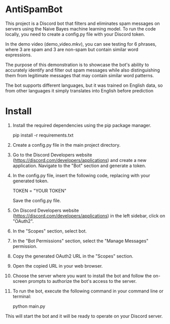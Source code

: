 # AntiSpamBot
This project is a Discord bot that filters and eliminates spam messages on servers using the Naive Bayes machine learning model. To run the code locally, you need to create a config.py file with your Discord token.

In the demo video (demo_video.mkv), you can see testing for 6 phrases, where 3 are spam and 3 are non-spam but contain similar word expressions.

The purpose of this demonstration is to showcase the bot's ability to accurately identify and filter out spam messages while also distinguishing them from legitimate messages that may contain similar word patterns.


The bot supports different languages, but it was trained on English data, so from other languages it simply translates into English before prediction
# Install
1. Install the required dependencies using the pip package manager.

     pip install -r requirements.txt
2. Create a config.py file in the main project directory.

3. Go to the Discord Developers website (https://discord.com/developers/applications) and create a new application. Navigate to the "Bot" section and generate a token.

4. In the config.py file, insert the following code, replacing <TOKEN> with your generated token.

    TOKEN = "YOUR TOKEN"

    Save the config.py file.

5. On Discord Developers website (https://discord.com/developers/applications) in the left sidebar, click on "OAuth2".
6. In the "Scopes" section, select bot.
7. In the "Bot Permissions" section,  select the "Manage Messages" permission.
8. Copy the generated OAuth2 URL in the "Scopes" section.
9. Open the copied URL in your web browser.
10. Choose the server where you want to install the bot and follow the on-screen prompts to authorize the bot's access to the server.
11. To run the bot, execute the following command in your command line or terminal:

    
    python main.py


This will start the bot and it will be ready to operate on your Discord server.
